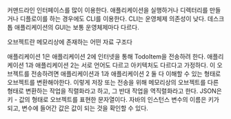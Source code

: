 커맨드라인 인터페이스를 많이 이용한다. 애플리케이션을 실행하거나 디렉터리를 만들거나 디플로이를 하는 경우에도 CLI를 이용한다. CLI는 운영체제 의존성이 낮다. 데스크톱 애플리케이션의 GUI는 보통 운영체제마다 다르다. 

오브젝트란 메모리상에 존재하는 어떤 자료 구조다

애플리케이션 1은 애플리케이션 2에 인터넷을 통해 TodoItem을 전송하려 한다. 애플리케이션 1과 애플리케이션 2는 서로 언어도 다르고 아키텍처도 다르다고 가정하다. 이 오브젝트를 전송하려면 애플리케이션과 1과 애플리케이션 2 둘 다 이해할 수 있는 형태로 오브젝트를 변환해야한다. 이렇게 저장 또는 전송을 위해 메모리상의 오브젝트를 다른 형태로 변환하는 작업을 직렬화라고 하고, 그 반대 작업을 역직렬화라고 한다.
JSON은 키 - 값의 형태로 오브젝트를 표현한 문자열이다. 자바의 인스턴스 변수의 이름은 키가 되고, 변수에 들어간 값은 값이 되는 것을 확인할 수 있다.